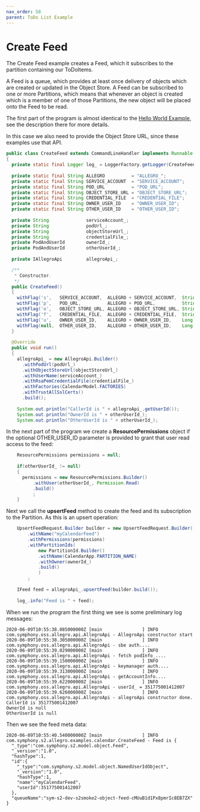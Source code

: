 ```yaml
---
nav_order: 58
parent: ToDo List Example
---
```

# Create Feed

The Create Feed example creates a Feed, which it subscribes to the partition containing our ToDoItems.

A Feed is a queue, which provides at least once delivery of objects which are created or updated in the Object Store.
A Feed can be subscribed to one or more Partitions, which means that whenever an object is created which
is a member of one of those Partitions, the new object will be placed onto the Feed to be read.

The first part of the program is almost identical to the [Hello World Example](/HelloWorld.html), see the description
there for more details.

In this case we also need to provide the Object Store URL, since these examples use that API.

```java
public class CreateFeed extends CommandLineHandler implements Runnable
{
  private static final Logger log_ = LoggerFactory.getLogger(CreateFeed.class);
  
  private static final String ALLEGRO          = "ALLEGRO_";
  private static final String SERVICE_ACCOUNT  = "SERVICE_ACCOUNT";
  private static final String POD_URL          = "POD_URL";
  private static final String OBJECT_STORE_URL = "OBJECT_STORE_URL";
  private static final String CREDENTIAL_FILE  = "CREDENTIAL_FILE";
  private static final String OWNER_USER_ID    = "OWNER_USER_ID";
  private static final String OTHER_USER_ID    = "OTHER_USER_ID";
  
  private String              serviceAccount_;
  private String              podUrl_;
  private String              objectStoreUrl_;
  private String              credentialFile_;
  private PodAndUserId        ownerId_;
  private PodAndUserId        otherUserId_;
  
  private IAllegroApi         allegroApi_;

  /**
   * Constructor.
   */
  public CreateFeed()
  {
    withFlag('s',   SERVICE_ACCOUNT,  ALLEGRO + SERVICE_ACCOUNT,  String.class,   false, true,   (v) -> serviceAccount_       = v);
    withFlag('p',   POD_URL,          ALLEGRO + POD_URL,          String.class,   false, true,   (v) -> podUrl_               = v);
    withFlag('o',   OBJECT_STORE_URL, ALLEGRO + OBJECT_STORE_URL, String.class,   false, true,   (v) -> objectStoreUrl_       = v);
    withFlag('f',   CREDENTIAL_FILE,  ALLEGRO + CREDENTIAL_FILE,  String.class,   false, true,   (v) -> credentialFile_       = v);
    withFlag('u',   OWNER_USER_ID,    ALLEGRO + OWNER_USER_ID,    Long.class,     false, false,  (v) -> ownerId_              = PodAndUserId.newBuilder().build(v));
    withFlag(null,  OTHER_USER_ID,    ALLEGRO + OTHER_USER_ID,    Long.class,     false, false,  (v) -> otherUserId_          = PodAndUserId.newBuilder().build(v));
  }
  
  @Override
  public void run()
  {
    allegroApi_ = new AllegroApi.Builder()
      .withPodUrl(podUrl_)
      .withObjectStoreUrl(objectStoreUrl_)
      .withUserName(serviceAccount_)
      .withRsaPemCredentialFile(credentialFile_)
      .withFactories(CalendarModel.FACTORIES)
      .withTrustAllSslCerts()
      .build();
    
    System.out.println("CallerId is " + allegroApi_.getUserId());
    System.out.println("OwnerId is " + otherUserId_);
    System.out.println("OtherUserId is " + otherUserId_);
```

In the next part of the program we create a **ResourcePermissions** object if the optional OTHER\_USER\_ID parameter is provided
to grant that user read access to the feed:

```java
    ResourcePermissions permissions = null;
    
    if(otherUserId_ != null)
    {
      permissions = new ResourcePermissions.Builder()
          .withUser(otherUserId_, Permission.Read)
          .build()
          ;
    }
```

Next we call the __upsertFeed__ method to create the feed and its subscription to the Partition. As
this is an upsert operation:

```java  
    UpsertFeedRequest.Builder builder = new UpsertFeedRequest.Builder()
        .withName("myCalendarFeed")
        .withPermissions(permissions)
        .withPartitionIds(
            new PartitionId.Builder()
            .withName(CalendarApp.PARTITION_NAME)
            .withOwner(ownerId_)
            .build()
            )
        ;
    
    IFeed feed = allegroApi_.upsertFeed(builder.build());
    
    log_.info("Feed is " + feed);
```

When we run the program the first thing we see is some preliminary log messages:


```
2020-06-09T10:55:38.085000000Z [main               ] INFO  com.symphony.oss.allegro.api.AllegroApi - AllegroApi constructor start
2020-06-09T10:55:38.305000000Z [main               ] INFO  com.symphony.oss.allegro.api.AllegroApi - sbe auth....
2020-06-09T10:55:39.029000000Z [main               ] INFO  com.symphony.oss.allegro.api.AllegroApi - fetch podInfo_....
2020-06-09T10:55:39.150000000Z [main               ] INFO  com.symphony.oss.allegro.api.AllegroApi - keymanager auth....
2020-06-09T10:55:39.313000000Z [main               ] INFO  com.symphony.oss.allegro.api.AllegroApi - getAccountInfo....
2020-06-09T10:55:39.622000000Z [main               ] INFO  com.symphony.oss.allegro.api.AllegroApi - userId_ = 351775001412007
2020-06-09T10:55:39.626000000Z [main               ] INFO  com.symphony.oss.allegro.api.AllegroApi - allegroApi constructor done.
CallerId is 351775001412007
OwnerId is null
OtherUserId is null
```
Then we see the feed meta data:

```
2020-06-09T10:55:40.540000000Z [main               ] INFO  com.symphony.s2.allegro.examples.calendar.CreateFeed - Feed is {
  "_type":"com.symphony.s2.model.object.Feed",
  "_version":"1.0",
  "hashType":1,
  "id":{
    "_type":"com.symphony.s2.model.object.NamedUserIdObject",
    "_version":"1.0",
    "hashType":1,
    "name":"myCalendarFeed",
    "userId":351775001412007
  },
  "queueName":"sym-s2-dev-s2smoke2-object-feed-cMUuB1d1Px8pmrIc8EB7ZX"
}